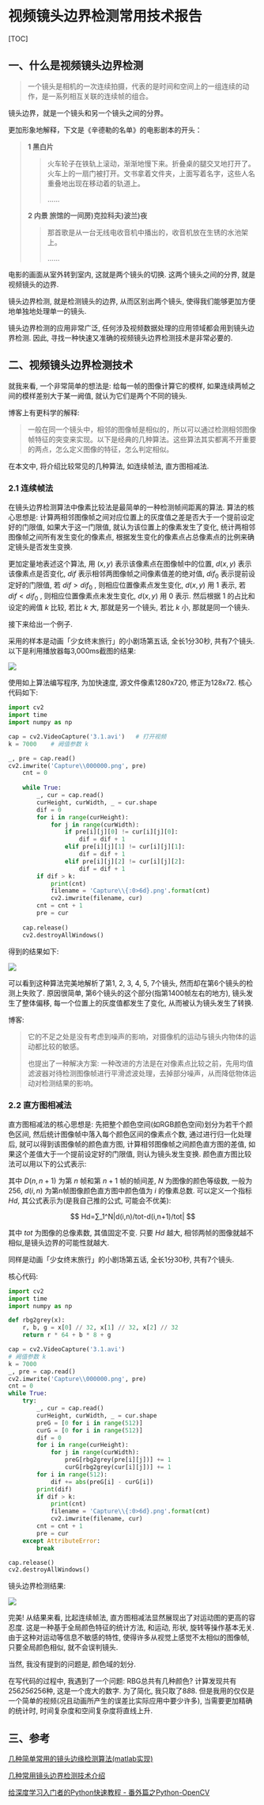 # 视频镜头边界检测常用技术报告

[TOC]

## 一、什么是视频镜头边界检测

> 一个镜头是相机的一次连续拍摄，代表的是时间和空间上的一组连续的动作，是一系列相互关联的连续帧的组合。

镜头边界，就是一个镜头和另一个镜头之间的分界。

更加形象地解释，下文是《辛德勒的名单》的电影剧本的开头：

> **1 黑白片**
> > 火车轮子在铁轨上滚动，渐渐地慢下来。折叠桌的腿交叉地打开了。火车上的一扇门被打开。文书拿着文件夹，上面写着名字，这些人名重叠地出现在移动着的轨道上。
> >	
> > ……
> 
> **2 内景 旅馆的一间房)克拉科夫)波兰)夜**
> > 那首歌是从一台无线电收音机中播出的，收音机放在生锈的水池架上。
> > 
> > ……

电影的画面从室外转到室内, 这就是两个镜头的切换. 这两个镜头之间的分界, 就是视频镜头的边界. 

镜头边界检测, 就是检测镜头的边界, 从而区别出两个镜头, 使得我们能够更加方便地单独地处理单一的镜头.

镜头边界检测的应用非常广泛, 任何涉及视频数据处理的应用领域都会用到镜头边界检测. 因此, 寻找一种快速又准确的视频镜头边界检测技术是非常必要的.

## 二、视频镜头边界检测技术

就我来看, 一个非常简单的想法是: 给每一帧的图像计算它的模样, 如果连续两帧之间的模样差别大于某一阙值, 就认为它们是两个不同的镜头.

博客上有更科学的解释:

> 一般在同一个镜头中，相邻的图像帧是相似的，所以可以通过检测相邻图像帧特征的突变来实现。以下是经典的几种算法。这些算法其实都离不开重要的两点，怎么定义图像的特征，怎么判定相似。

在本文中, 将介绍比较常见的几种算法, 如连续帧法, 直方图相减法.

### 2.1 连续帧法

在镜头边界检测算法中像素比较法是最简单的一种检测帧间距离的算法. 算法的核心思想是: 计算两相邻图像帧之间对应位置上的灰度值之差是否大于一个提前设定好的门限值, 如果大于这一门限值, 就认为该位置上的像素发生了变化, 统计两相邻图像帧之间所有发生变化的像素点, 根据发生变化的像素点占总像素点的比例来确定镜头是否发生变换.

更加定量地表述这个算法, 用 $(x,y)$ 表示该像素点在图像帧中的位置, $d(x,y)$ 表示该像素点是否变化, $dif$ 表示相邻两图像帧之间像素值差的绝对值, $dif_0$ 表示提前设定好的门限值, 若 $dif>dif_0$ , 则相应位置像素点发生变化, $d(x,y)$ 用 $1$ 表示, 若 $dif<dif_0$ , 则相应位置像素点未发生变化, $d(x,y)$ 用 $0$ 表示. 然后根据 $1$ 的占比和设定的阙值 $k$ 比较, 若比 $k$ 大, 那就是另一个镜头, 若比 $k$ 小, 那就是同一个镜头.

接下来给出一个例子.

采用的样本是动画「少女终末旅行」的小剧场第五话, 全长1分30秒, 共有7个镜头. 以下是利用播放器每3,000ms截图的结果:

![](img/3-1-1.jpg)

使用如上算法编写程序, 为加快速度, 源文件像素1280x720, 修正为128x72. 核心代码如下:

```python
import cv2
import time
import numpy as np

cap = cv2.VideoCapture('3.1.avi')   # 打开视频
k = 7000    # 阙值参数 k

_, pre = cap.read()
cv2.imwrite('Capture\\000000.png', pre)
	cnt = 0
	
	while True:
	    _, cur = cap.read()
	    curHeight, curWidth, _ = cur.shape
	    dif = 0
	    for i in range(curHeight):
	        for j in range(curWidth):
	            if pre[i][j][0] != cur[i][j][0]:
	                dif = dif + 1
	            elif pre[i][j][1] != cur[i][j][1]:
	                dif = dif + 1
	            elif pre[i][j][2] != cur[i][j][2]:
	                dif = dif + 1
	    if dif > k:
	        print(cnt)
	        filename = 'Capture\\{:0>6d}.png'.format(cnt)
	        cv2.imwrite(filename, cur)
	    cnt = cnt + 1
	    pre = cur
 
	cap.release()
	cv2.destroyAllWindows()
```

得到的结果如下:

![](img/3-1-2.png)

可以看到这种算法完美地解析了第1, 2, 3, 4, 5, 7个镜头, 然而却在第6个镜头的检测上失败了. 原因很简单, 第6个镜头的这个部分(指第1400帧左右的地方), 镜头发生了整体偏移, 每一个位置上的灰度值都发生了变化, 从而被认为镜头发生了转换.

博客:

> 它的不足之处是没有考虑到噪声的影响，对摄像机的运动与镜头内物体的运动都比较的敏感。
> 
> 也提出了一种解决方案: 一种改进的方法是在对像素点比较之前，先用均值滤波器对待检测图像帧进行平滑滤波处理，去掉部分噪声，从而降低物体运动对检测结果的影响。

### 2.2 直方图相减法

直方图相减法的核心思想是: 先把整个颜色空间(如RGB颜色空间)划分为若干个颜色区间, 然后统计图像帧中落入每个颜色区间的像素点个数, 通过进行归一化处理后, 就可以得到该图像帧的颜色直方图, 计算相邻图像帧之间颜色直方图的差值, 如果这个差值大于一个提前设定好的门限值, 则认为镜头发生变换. 颜色直方图比较法可以用以下的公式表示: 

其中 $D(n,n+1)$ 为第 $n$ 帧和第 $n+1$ 帧的帧间差, $N$ 为图像的颜色等级数, 一般为256,  $d(i,n)$ 为第n帧图像颜色直方图中颜色值为 $i$ 的像素总数. 可以定义一个指标 $Hd$, 其公式表示为(是我自己推的公式, 可能会不优美):

$$
Hd=∑_1^N|d(i,n)/tot-d(i,n+1)/tot|
$$

其中 $tot$ 为图像的总像素数, 其值固定不变. 只要 $Hd$ 越大, 相邻两帧的图像就越不相似,是镜头边界的可能性就越大.

同样是动画「少女终末旅行」的小剧场第五话, 全长1分30秒, 共有7个镜头.

核心代码:

```python
import cv2
import time
import numpy as np

def rbg2grey(x):
    r, b, g = x[0] // 32, x[1] // 32, x[2] // 32
    return r * 64 + b * 8 + g

cap = cv2.VideoCapture('3.1.avi')
# 阙值参数 k
k = 7000
_, pre = cap.read()
cv2.imwrite('Capture\\000000.png', pre)
cnt = 0
while True:
    try:
        _, cur = cap.read()
        curHeight, curWidth, _ = cur.shape
        preG = [0 for i in range(512)]
        curG = [0 for i in range(512)]
        dif = 0
        for i in range(curHeight):
            for j in range(curWidth):
                preG[rbg2grey(pre[i][j])] += 1
                curG[rbg2grey(cur[i][j])] += 1
        for i in range(512):
            dif += abs(preG[i] - curG[i])
        print(dif)
        if dif > k:
            print(cnt)
            filename = 'Capture\\{:0>6d}.png'.format(cnt)
            cv2.imwrite(filename, cur)
        cnt = cnt + 1
        pre = cur
    except AttributeError:
        break

cap.release()
cv2.destroyAllWindows()
```

镜头边界检测结果:

![](img/3-1-3.png)

完美!
从结果来看, 比起连续帧法, 直方图相减法显然展现出了对运动图的更高的容忍度. 这是一种基于全局颜色特征的统计方法, 和运动, 形状, 旋转等操作基本无关. 由于这种对运动等信息不敏感的特性, 使得许多从视觉上感觉不太相似的图像帧, 只要全局颜色相似, 就不会误判镜头.

当然, 我没有提到的问题是, 颜色域的划分. 

在写代码的过程中, 我遇到了一个问题: RBG总共有几种颜色? 计算发现共有256*256*256种, 这是一个庞大的数字. 为了简化, 我只取了8*8*8. 但是我用的仅仅是一个简单的视频(况且动画所产生的误差比实际应用中要少许多), 当需要更加精确的统计时, 时间复杂度和空间复杂度将直线上升.

## 三、参考

[几种简单常用的镜头边缘检测算法(matlab实现)](http://blog.csdn.net/numb623/article/details/8738534)

[几种常用镜头边界检测技术介绍](http://blog.csdn.net/numb623/article/details/8738534)

[给深度学习入门者的Python快速教程 - 番外篇之Python-OpenCV](https://zhuanlan.zhihu.com/p/24425116)
